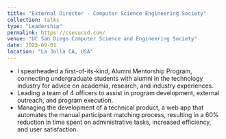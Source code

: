 ```yaml
---
title: "External Director - Computer Science Engineering Society"
collection: talks
type: "Leadership"
permalink: https://csesucsd.com/
venue: "UC San Diego Computer Science and Engineering Society"
date: 2023-09-01
location: "La Jolla CA, USA"
---
```


- I spearheaded a first-of-its-kind, Alumni Mentorship Program, connecting undergraduate students with alumni in the technology industry for advice on academia, research, and industry experiences.
- Leading a team of 4 officers to assist in program development, external outreach, and program execution.
- Managing the development of a technical product, a web app that automates the manual participant matching process, resulting in
a 60% reduction in time spent on administrative tasks, increased efficiency, and user satisfaction.
